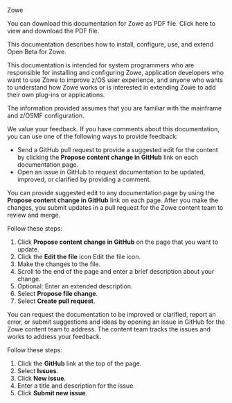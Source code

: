<?xml version="1.0" encoding="UTF-8"?><?workdir /C:\GitFolder\docs-site\docs\user-guide\temp\ibmpdf\oxygen_dita_temp\user-guide?><?workdir-uri file:/C:/GitFolder/docs-site/docs/user-guide/temp/ibmpdf/oxygen_dita_temp/user-guide/?><?path2project?><?path2project-uri ./?><?path2rootmap-uri ./?><dita xmlns:dita-ot="http://dita-ot.sourceforge.net/ns/201007/dita-ot"><topic xmlns:ditaarch="http://dita.oasis-open.org/architecture/2005/" class="- topic/topic " ditaarch:DITAArchVersion="1.2" domains="(topic hi-d) (topic ut-d) (topic indexing-d) (topic hazard-d) (topic abbrev-d) (topic pr-d) (topic sw-d) (topic ui-d)" id="downloadable_pdf_file" xtrc="topic:1;166:-1" xtrf="file:/C:/GitFolder/docs-site/docs/user-guide/aboutthisdoc.md"><title class="- topic/title " xtrc="title:1;166:-1" xtrf="file:/C:/GitFolder/docs-site/docs/user-guide/aboutthisdoc.md">Downloadable PDF file</title><prolog class="- topic/prolog "><metadata class="- topic/metadata "><prodinfo class="- topic/prodinfo " xtrc="prodinfo:1;17:11" xtrf="file:/C:/GitFolder/docs-site/docs/user-guide/Zowe_User_Guide.ditamap">

<prodname class="- topic/prodname " xtrc="prodname:1;19:11" xtrf="file:/C:/GitFolder/docs-site/docs/user-guide/Zowe_User_Guide.ditamap">Zowe</prodname>
</prodinfo></metadata></prolog><body class="- topic/body " xtrc="body:1;166:-1" xtrf="file:/C:/GitFolder/docs-site/docs/user-guide/aboutthisdoc.md"><p class="- topic/p " xtrc="p:1;166:-1" xtrf="file:/C:/GitFolder/docs-site/docs/user-guide/aboutthisdoc.md">You can download this documentation for Zowe as PDF file. Click <xref class="- topic/xref " format="pdf" href="https://github.com/zowe/docs-site/blob/master/docs/user-guide/PDF/Zowe_User_Guide.pdf" scope="external" xtrc="xref:1;166:-1" xtrf="file:/C:/GitFolder/docs-site/docs/user-guide/aboutthisdoc.md"><?ditaot usertext?>here</xref> to view and download the PDF file.</p></body></topic><topic xmlns:ditaarch="http://dita.oasis-open.org/architecture/2005/" class="- topic/topic " ditaarch:DITAArchVersion="1.2" domains="(topic hi-d) (topic ut-d) (topic indexing-d) (topic hazard-d) (topic abbrev-d) (topic pr-d) (topic sw-d) (topic ui-d)" id="about_this_documentation" xtrc="topic:2;166:-1" xtrf="file:/C:/GitFolder/docs-site/docs/user-guide/aboutthisdoc.md"><title class="- topic/title " xtrc="title:2;166:-1" xtrf="file:/C:/GitFolder/docs-site/docs/user-guide/aboutthisdoc.md">About this documentation</title><body class="- topic/body " xtrc="body:2;166:-1" xtrf="file:/C:/GitFolder/docs-site/docs/user-guide/aboutthisdoc.md"><p class="- topic/p " xtrc="p:2;166:-1" xtrf="file:/C:/GitFolder/docs-site/docs/user-guide/aboutthisdoc.md">This documentation describes how to install, configure, use, and extend Open Beta for Zowe. </p></body><topic class="- topic/topic " ditaarch:DITAArchVersion="1.2" domains="(topic hi-d) (topic ut-d) (topic indexing-d) (topic hazard-d) (topic abbrev-d) (topic pr-d) (topic sw-d) (topic ui-d)" id="who_should_read_this_documentation" xtrc="topic:3;166:-1" xtrf="file:/C:/GitFolder/docs-site/docs/user-guide/aboutthisdoc.md"><title class="- topic/title " xtrc="title:3;166:-1" xtrf="file:/C:/GitFolder/docs-site/docs/user-guide/aboutthisdoc.md">Who should read this documentation</title><body class="- topic/body " xtrc="body:3;166:-1" xtrf="file:/C:/GitFolder/docs-site/docs/user-guide/aboutthisdoc.md"><p class="- topic/p " xtrc="p:3;166:-1" xtrf="file:/C:/GitFolder/docs-site/docs/user-guide/aboutthisdoc.md">This documentation is intended for system programmers who are responsible for installing and configuring Zowe, application developers who want to use Zowe to improve z/OS user experience, and anyone who wants to understand how Zowe works or is interested in extending Zowe to add their own plug-ins or applications.</p><p class="- topic/p " xtrc="p:4;166:-1" xtrf="file:/C:/GitFolder/docs-site/docs/user-guide/aboutthisdoc.md">The information provided assumes that you are familiar with the mainframe and z/OSMF configuration.</p></body></topic><topic class="- topic/topic " ditaarch:DITAArchVersion="1.2" domains="(topic hi-d) (topic ut-d) (topic indexing-d) (topic hazard-d) (topic abbrev-d) (topic pr-d) (topic sw-d) (topic ui-d)" id="how_to_send_your_feedback_on_this_documentation" xtrc="topic:4;166:-1" xtrf="file:/C:/GitFolder/docs-site/docs/user-guide/aboutthisdoc.md"><title class="- topic/title " xtrc="title:4;166:-1" xtrf="file:/C:/GitFolder/docs-site/docs/user-guide/aboutthisdoc.md">How to send your feedback on this documentation</title><body class="- topic/body " xtrc="body:4;166:-1" xtrf="file:/C:/GitFolder/docs-site/docs/user-guide/aboutthisdoc.md"><p class="- topic/p " xtrc="p:5;166:-1" xtrf="file:/C:/GitFolder/docs-site/docs/user-guide/aboutthisdoc.md">We value your feedback. If you have comments about this documentation, you can use one of the following ways to provide feedback:</p><ul class="- topic/ul " xtrc="ul:1;166:-1" xtrf="file:/C:/GitFolder/docs-site/docs/user-guide/aboutthisdoc.md"><li class="- topic/li " xtrc="li:1;166:-1" xtrf="file:/C:/GitFolder/docs-site/docs/user-guide/aboutthisdoc.md">Send a GitHub pull request to provide a suggested edit for the content by clicking the <b class="+ topic/ph hi-d/b " xtrc="b:1;166:-1" xtrf="file:/C:/GitFolder/docs-site/docs/user-guide/aboutthisdoc.md">Propose content change in GitHub</b> link on each documentation page.</li><li class="- topic/li " xtrc="li:2;166:-1" xtrf="file:/C:/GitFolder/docs-site/docs/user-guide/aboutthisdoc.md">Open an issue in GitHub to request documentation to be updated, improved, or clarified by providing a comment.</li></ul></body><topic class="- topic/topic " ditaarch:DITAArchVersion="1.2" domains="(topic hi-d) (topic ut-d) (topic indexing-d) (topic hazard-d) (topic abbrev-d) (topic pr-d) (topic sw-d) (topic ui-d)" id="sending_a_github_pull_request" xtrc="topic:5;166:-1" xtrf="file:/C:/GitFolder/docs-site/docs/user-guide/aboutthisdoc.md"><title class="- topic/title " xtrc="title:5;166:-1" xtrf="file:/C:/GitFolder/docs-site/docs/user-guide/aboutthisdoc.md">Sending a GitHub pull request</title><body class="- topic/body " xtrc="body:5;166:-1" xtrf="file:/C:/GitFolder/docs-site/docs/user-guide/aboutthisdoc.md"><p class="- topic/p " xtrc="p:6;166:-1" xtrf="file:/C:/GitFolder/docs-site/docs/user-guide/aboutthisdoc.md">You can provide suggested edit to any documentation page by using the <b class="+ topic/ph hi-d/b " xtrc="b:2;166:-1" xtrf="file:/C:/GitFolder/docs-site/docs/user-guide/aboutthisdoc.md">Propose content change in GitHub</b> link on each page. After you make the changes, you submit updates in a pull request for the Zowe content team to review and merge.</p><p class="- topic/p " xtrc="p:7;166:-1" xtrf="file:/C:/GitFolder/docs-site/docs/user-guide/aboutthisdoc.md">Follow these steps:</p><ol class="- topic/ol " xtrc="ol:1;166:-1" xtrf="file:/C:/GitFolder/docs-site/docs/user-guide/aboutthisdoc.md"><li class="- topic/li " xtrc="li:3;166:-1" xtrf="file:/C:/GitFolder/docs-site/docs/user-guide/aboutthisdoc.md">Click <b class="+ topic/ph hi-d/b " xtrc="b:3;166:-1" xtrf="file:/C:/GitFolder/docs-site/docs/user-guide/aboutthisdoc.md">Propose content change in GitHub</b> on the page that you want to update.</li><li class="- topic/li " xtrc="li:4;166:-1" xtrf="file:/C:/GitFolder/docs-site/docs/user-guide/aboutthisdoc.md">Click the <b class="+ topic/ph hi-d/b " xtrc="b:4;166:-1" xtrf="file:/C:/GitFolder/docs-site/docs/user-guide/aboutthisdoc.md">Edit the file</b> icon <image class="- topic/image " href="../images/common/icon_edit_this_file.png" xtrc="image:1;166:-1" xtrf="file:/C:/GitFolder/docs-site/docs/user-guide/aboutthisdoc.md"><alt class="- topic/alt " xtrc="alt:1;166:-1" xtrf="file:/C:/GitFolder/docs-site/docs/user-guide/aboutthisdoc.md">Edit the file icon</alt></image>.</li><li class="- topic/li " xtrc="li:5;166:-1" xtrf="file:/C:/GitFolder/docs-site/docs/user-guide/aboutthisdoc.md">Make the changes to the file.</li><li class="- topic/li " xtrc="li:6;166:-1" xtrf="file:/C:/GitFolder/docs-site/docs/user-guide/aboutthisdoc.md">Scroll to the end of the page and enter a brief description about your change.</li><li class="- topic/li " xtrc="li:7;166:-1" xtrf="file:/C:/GitFolder/docs-site/docs/user-guide/aboutthisdoc.md">Optional: Enter an extended description.</li><li class="- topic/li " xtrc="li:8;166:-1" xtrf="file:/C:/GitFolder/docs-site/docs/user-guide/aboutthisdoc.md">Select <b class="+ topic/ph hi-d/b " xtrc="b:5;166:-1" xtrf="file:/C:/GitFolder/docs-site/docs/user-guide/aboutthisdoc.md">Propose file change</b>.</li><li class="- topic/li " xtrc="li:9;166:-1" xtrf="file:/C:/GitFolder/docs-site/docs/user-guide/aboutthisdoc.md">Select <b class="+ topic/ph hi-d/b " xtrc="b:6;166:-1" xtrf="file:/C:/GitFolder/docs-site/docs/user-guide/aboutthisdoc.md">Create pull request</b>.</li></ol></body></topic><topic class="- topic/topic " ditaarch:DITAArchVersion="1.2" domains="(topic hi-d) (topic ut-d) (topic indexing-d) (topic hazard-d) (topic abbrev-d) (topic pr-d) (topic sw-d) (topic ui-d)" id="opening_an_issue_for_the_documentation" xtrc="topic:6;166:-1" xtrf="file:/C:/GitFolder/docs-site/docs/user-guide/aboutthisdoc.md"><title class="- topic/title " xtrc="title:6;166:-1" xtrf="file:/C:/GitFolder/docs-site/docs/user-guide/aboutthisdoc.md">Opening an issue for the documentation</title><body class="- topic/body " xtrc="body:6;166:-1" xtrf="file:/C:/GitFolder/docs-site/docs/user-guide/aboutthisdoc.md"><p class="- topic/p " xtrc="p:8;166:-1" xtrf="file:/C:/GitFolder/docs-site/docs/user-guide/aboutthisdoc.md">You can request the documentation to be improved or clarified, report an error, or submit suggestions and ideas by opening an issue in GitHub for the Zowe content team to address. The content team tracks the issues and works to address your feedback.</p><p class="- topic/p " xtrc="p:9;166:-1" xtrf="file:/C:/GitFolder/docs-site/docs/user-guide/aboutthisdoc.md">Follow these steps:</p><ol class="- topic/ol " xtrc="ol:2;166:-1" xtrf="file:/C:/GitFolder/docs-site/docs/user-guide/aboutthisdoc.md"><li class="- topic/li " xtrc="li:10;166:-1" xtrf="file:/C:/GitFolder/docs-site/docs/user-guide/aboutthisdoc.md">Click the <b class="+ topic/ph hi-d/b " xtrc="b:7;166:-1" xtrf="file:/C:/GitFolder/docs-site/docs/user-guide/aboutthisdoc.md">GitHub</b> link at the top of the page.</li><li class="- topic/li " xtrc="li:11;166:-1" xtrf="file:/C:/GitFolder/docs-site/docs/user-guide/aboutthisdoc.md">Select <b class="+ topic/ph hi-d/b " xtrc="b:8;166:-1" xtrf="file:/C:/GitFolder/docs-site/docs/user-guide/aboutthisdoc.md">Issues</b>.</li><li class="- topic/li " xtrc="li:12;166:-1" xtrf="file:/C:/GitFolder/docs-site/docs/user-guide/aboutthisdoc.md">Click <b class="+ topic/ph hi-d/b " xtrc="b:9;166:-1" xtrf="file:/C:/GitFolder/docs-site/docs/user-guide/aboutthisdoc.md">New issue</b>.</li><li class="- topic/li " xtrc="li:13;166:-1" xtrf="file:/C:/GitFolder/docs-site/docs/user-guide/aboutthisdoc.md">Enter a title and description for the issue.</li><li class="- topic/li " xtrc="li:14;166:-1" xtrf="file:/C:/GitFolder/docs-site/docs/user-guide/aboutthisdoc.md">Click <b class="+ topic/ph hi-d/b " xtrc="b:10;166:-1" xtrf="file:/C:/GitFolder/docs-site/docs/user-guide/aboutthisdoc.md">Submit new issue</b>.</li></ol></body></topic></topic></topic></dita>